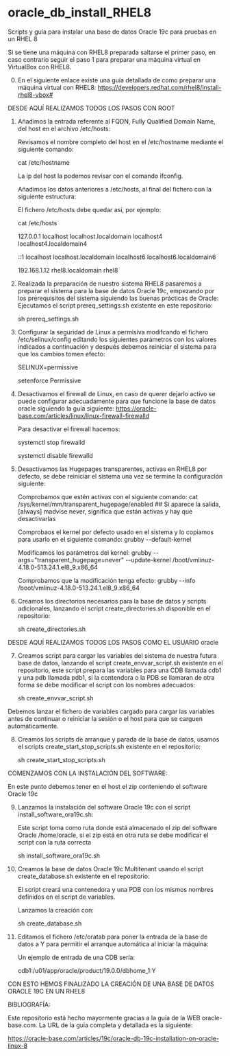 # oracle_db_install_RHEL8
Scripts y guía para instalar una base de datos Oracle 19c para pruebas en un RHEL 8

Si se tiene una máquina con RHEL8 preparada saltarse el primer paso, en caso contrario seguir el paso 1 para preparar una máquina virtual en VirtualBox con RHEL8.

0. En el siguiente enlace existe una guía detallada de como preparar una máquina virtual con RHEL8:
   https://developers.redhat.com/rhel8/install-rhel8-vbox#

DESDE AQUÍ REALIZAMOS TODOS LOS PASOS CON ROOT

1. Añadimos la entrada referente al FQDN, Fully Qualified Domain Name, del host en el archivo /etc/hosts:

   Revisamos el nombre completo del host en el /etc/hostname mediante el siguiente comando:

   cat /etc/hostname

   La ip del host la podemos revisar con el comando ifconfig.

   Añadimos los datos anteriores a /etc/hosts, al final del fichero con la siguiente estructura:

   <IP-address>  <fully-qualified-machine-name>  <machine-name>

   El fichero /etc/hosts debe quedar así, por ejemplo:

   cat /etc/hosts
   
   127.0.0.1   localhost localhost.localdomain localhost4 localhost4.localdomain4
   
   ::1         localhost localhost.localdomain localhost6 localhost6.localdomain6

   192.168.1.12 rhel8.localdomain rhel8

2. Realizada la preparación de nuestro sistema RHEL8 pasaremos a preparar el sistema para la base de datos Oracle 19c, empezando por los prerequisitos del sistema siguiendo las buenas prácticas de Oracle:
   Ejecutamos el script prereq_settings.sh existente en este repositorio:

   sh prereq_settings.sh

3. Configurar la seguridad de Linux a permisiva modifcando el fichero /etc/selinux/config editando los siguientes parámetros con los valores indicados a continuación y después debemos reiniciar el sistema para que los cambios tomen efecto:

   SELINUX=permissive

   setenforce Permissive

4. Desactivamos el firewall de Linux, en caso de querer dejarlo activo se puede configurar adecuadamente para que funcione la base de datos oracle siguiendo la guía siguiente:
   https://oracle-base.com/articles/linux/linux-firewall-firewalld

   Para desactivar el firewall hacemos:

   systemctl stop firewalld

   systemctl disable firewalld

5. Desactivamos las Hugepages transparentes, activas en RHEL8 por defecto, se debe reiniciar el sistema una vez se termine la configuración siguiente:

   Comprobamos que estén activas con el siguiente comando:
   cat /sys/kernel/mm/transparent_hugepage/enabled ## Si aparece la salida, [always] madvise never, significa que están activas y hay que desactivarlas

   Comprobaos el kernel por defecto usado en el sistema y lo copiamos para usarlo en el siguiente comando:
   grubby --default-kernel

   Modificamos los parámetros del kernel:
   grubby --args="transparent_hugepage=never" --update-kernel /boot/vmlinuz-4.18.0-513.24.1.el8_9.x86_64

   Comprobamos que la modificación tenga efecto:
   grubby --info /boot/vmlinuz-4.18.0-513.24.1.el8_9.x86_64

6. Creamos los directorios necesarios para la base de datos y scripts adicionales, lanzando el script create_directories.sh disponible en el repositorio:

   sh create_directories.sh


DESDE AQUÍ REALIZAMOS TODOS LOS PASOS COMO EL USUARIO oracle

7. Creamos script para cargar las variables del sistema de nuestra futura base de datos, lanzando el script create_envvar_script.sh existente en el repositorio, este script prepara las variables para una CDB llamada cdb1 y una pdb llamada pdb1, si la contendora o la PDB se llamaran de otra forma se debe modificar el script con los nombres adecuados:

   sh create_envvar_script.sh

Debemos lanzar el fichero de variables cargado para cargar las variables antes de continuar o reiniciar la sesión o el host para que se carguen automáticamente.

8. Creamos los scripts de arranque y parada de la base de datos, usamos el scripts create_start_stop_scripts.sh existente en el repositorio:

    sh create_start_stop_scripts.sh


COMENZAMOS CON LA INSTALACIÓN DEL SOFTWARE:

En este punto debemos tener en el host el zip conteniendo el software Oracle 19c

9. Lanzamos la instalación del software Oracle 19c con el script install_software_ora19c.sh:

   Este script toma como ruta donde está almacenado el zip del software Oracle /home/oracle, si el zip está en otra ruta se debe modificar el script con la ruta correcta

   sh install_software_ora19c.sh

10. Creamos la base de datos Oracle 19c Multitenant usando el script create_database.sh existente en el repositorio:

    El script creará una contenedora y una PDB con los mismos nombres definidos en el script de variables.

    Lanzamos la creación con:

    sh create_database.sh

11. Editamos el fichero /etc/oratab para poner la entrada de la base de datos a Y para permitir el arranque automática al iniciar la máquina:

    Un ejemplo de entrada de una CDB sería:

    cdb1:/u01/app/oracle/product/19.0.0/dbhome_1:Y


CON ESTO HEMOS FINALIZADO LA CREACIÓN DE UNA BASE DE DATOS ORACLE 19C EN UN RHEL8

BIBLIOGRAFÍA:

Este repositorio está hecho mayormente gracias a la guía de la WEB oracle-base.com. La URL de la guía completa y detallada es la siguiente:

https://oracle-base.com/articles/19c/oracle-db-19c-installation-on-oracle-linux-8
